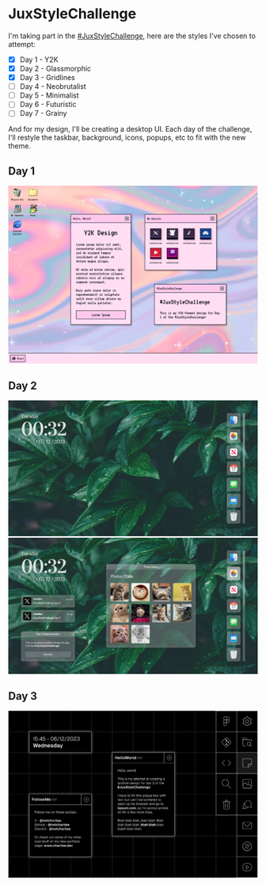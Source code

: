 # JuxStyleChallenge

I'm taking part in the [#JuxStyleChallenge](https://twitter.com/hashtag/JuxStyleChallenge), here are the styles I've chosen to attempt:

- [x] Day 1 - Y2K 
- [x] Day 2 - Glassmorphic
- [x] Day 3 - Gridlines
- [ ] Day 4 - Neobrutalist
- [ ] Day 5 - Minimalist
- [ ] Day 6 - Futuristic
- [ ] Day 7 - Grainy

And for my design, I'll be creating a desktop UI. Each day of the challenge, I'll restyle the taskbar, background, icons, popups, etc to fit with the new theme.

## Day 1
![If you're seeing this, something's gone wrong \:/](./assets/DAY-1.png)

## Day 2
![If you're seeing this, something's gone wrong \:/](./assets/DAY-2-A.png)
![If you're seeing this, something's gone wrong \:/](./assets/DAY-2-B.png)

## Day 3
![If you're seeing this, something's gone wrong \:/](./assets/DAY-3.png)